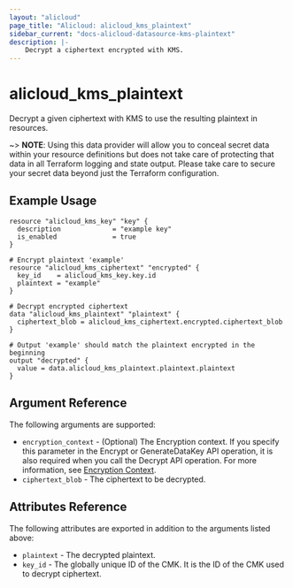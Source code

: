 ```yaml
---
layout: "alicloud"
page_title: "Alicloud: alicloud_kms_plaintext"
sidebar_current: "docs-alicloud-datasource-kms-plaintext"
description: |-
    Decrypt a ciphertext encrypted with KMS.
---
```


# alicloud\_kms\_plaintext

Decrypt a given ciphertext with KMS to use the resulting plaintext in resources.

~> **NOTE**: Using this data provider will allow you to conceal secret data within your resource definitions but does not take care of protecting that data in all Terraform logging and state output. Please take care to secure your secret data beyond just the Terraform configuration.

## Example Usage

```
resource "alicloud_kms_key" "key" {
  description             = "example key"
  is_enabled              = true
}

# Encrypt plaintext 'example'
resource "alicloud_kms_ciphertext" "encrypted" {
  key_id    = alicloud_kms_key.key.id
  plaintext = "example"
}

# Decrypt encrypted ciphertext
data "alicloud_kms_plaintext" "plaintext" {
  ciphertext_blob = alicloud_kms_ciphertext.encrypted.ciphertext_blob
}

# Output 'example' should match the plaintext encrypted in the beginning
output "decrypted" {
  value = data.alicloud_kms_plaintext.plaintext.plaintext
}
```

## Argument Reference

The following arguments are supported:

* `encryption_context` -
  (Optional) The Encryption context. If you specify this parameter in the Encrypt or GenerateDataKey API operation, it is also required when you call the Decrypt API operation. For more information, see [Encryption Context](https://www.alibabacloud.com/help/doc-detail/42975.htm).
* `ciphertext_blob` - The ciphertext to be decrypted.

## Attributes Reference

The following attributes are exported in addition to the arguments listed above:

* `plaintext` -  The decrypted plaintext.
* `key_id` - The globally unique ID of the CMK. It is the ID of the CMK used to decrypt ciphertext.
